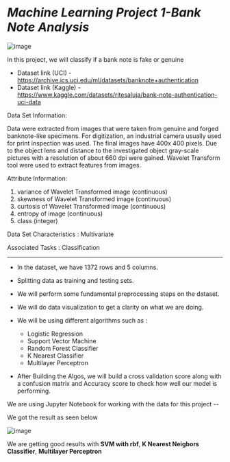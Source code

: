 # *Machine Learning Project 1-Bank Note Analysis*


![image](https://user-images.githubusercontent.com/112689649/211123066-24b84e4b-d793-45fd-a3ba-790ae738fb2f.png)



In this project, we will classify if a bank note is fake or genuine

*   Dataset link (UCI) - https://archive.ics.uci.edu/ml/datasets/banknote+authentication
*   Dataset link (Kaggle) - https://www.kaggle.com/datasets/ritesaluja/bank-note-authentication-uci-data

Data Set Information:

Data were extracted from images that were taken from genuine and forged banknote-like specimens. For digitization, an industrial camera usually used for print inspection was used. The final images have 400x 400 pixels. Due to the object lens and distance to the investigated object gray-scale pictures with a resolution of about 660 dpi were gained. Wavelet Transform tool were used to extract features from images.

Attribute Information:

1. variance of Wavelet Transformed image (continuous)
2. skewness of Wavelet Transformed image (continuous)
3. curtosis of Wavelet Transformed image (continuous)
4. entropy of image (continuous)
5. class (integer)

Data Set Characteristics : Multivariate

Associated Tasks : Classification

-----------------------------------------------------------------------------------------------------------------------------------

*   In the dataset, we have 1372 rows and 5 columns.

*   Splitting data as training and testing sets.

*   We will perform some fundamental preprocessing steps on the dataset.

*   We will do data visualization to get a clarity on what we are doing.

*   We will be using different algorithms such as :
    * Logistic Regression
    * Support Vector Machine
    * Random Forest Classifier
    * K Nearest Classifier
    * Multilayer Perceptron
    
*   After Building the Algos, we will build a cross validation score along with a confusion matrix and Accuracy score to check how well our model is performing.


We are using Jupyter Notebook for working with the data for this project --

We got the result as seen below

![image](https://user-images.githubusercontent.com/112689649/211129541-6a923432-1744-4189-8939-d83703f54a18.png)


We are getting good results with **SVM with rbf**, **K Nearest Neigbors Classifier**, **Multilayer Perceptron**


